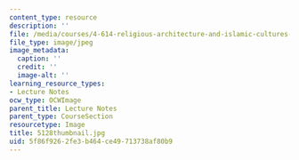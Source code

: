 ```yaml
---
content_type: resource
description: ''
file: /media/courses/4-614-religious-architecture-and-islamic-cultures-fall-2002/5f86f9262fe3b464ce49713738af80b9_5128thumbnail.jpg
file_type: image/jpeg
image_metadata:
  caption: ''
  credit: ''
  image-alt: ''
learning_resource_types:
- Lecture Notes
ocw_type: OCWImage
parent_title: Lecture Notes
parent_type: CourseSection
resourcetype: Image
title: 5128thumbnail.jpg
uid: 5f86f926-2fe3-b464-ce49-713738af80b9
---
```

